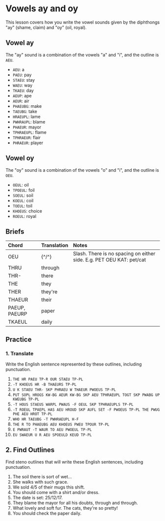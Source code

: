 # Vowels ay and oy

This lesson covers how you write the vowel sounds given by the diphthongs "ay" \(shame, claim\) and "oy" \(oil, royal\).

## Vowel ay

The "ay" sound is a combination of the vowels "a" and "i", and the outline is `AEU`.

<Steno-Display labels="all" stroke="AEU" />

- `AEU`: a
- `PAEU`: pay
- `STAEU`: stay
- `WAEU`: way
- `TKAEU`: day
- `AEUP`: ape
- `AEUR`: air
- `PHAEUBG`: make
- `TAEUBG`: take
- `HRAEUPL`: lame
- `PWHRAUPL`: blame
- `PHAEUR`: mayor
- `TPHRAEUPL`: flame
- `TPHRAEUR`: flair
- `PHRAEUR`: player

## Vowel oy

The "oy" sound is a combination of the vowels "o" and "i", and the outline is `OEU`.

- `OEUL`: oil
- `TPOEUL`: foil
- `SOEUL`: soil
- `KOEUL`: coil
- `TOEUL`: toil
- `KHOEUS`: choice
- `ROEUL`: royal

## Briefs

| Chord         | Translation | Notes                                                                |
| :------------ | :---------- | :------------------------------------------------------------------- |
| OEU           | {^/^}       | Slash. There is no spacing on either side. E.g. PET OEU KAT: pet/cat |
| THRU          | through     |                                                                      |
| THR-          | there       |                                                                      |
| THE           | they        |                                                                      |
| THER          | they're     |                                                                      |
| THAEUR        | their       |                                                                      |
| PAEUP, PAEURP | paper       |                                                                      |
| TKAEUL        | daily       |                                                                      |

## Practice

### 1. Translate

Write the English sentence represented by these outlines, including punctuation.

1. `THE HR PAEU TP-R OUR STAEU TP-PL`
2. `-T KHOEUS HR -B THAEURS TP-PL`
3. `U K STAEU THR- SKP PHRAEU W THAEUR PWOEUS TP-PL`
4. `PUT SOPL HROGS KW-BG AEUR KW-BG SKP AEU TPHRAEUPL TOGT SKP PWABG UP KWEUBG TP-PL`
5. `-T HOUS STAEUS WARPL PWAUS -F OEUL SKP TPHRAEUPLS TP-PL`
6. `-T ROEUL TPAEPL HAS AEU HROUD SKP AUFL SET -F PWOEUS TP-PL THE PWUG PHE AEU HROT TP-PL`
7. `WHO HR TAEUBG -T PWHRAEUPL H-F`
8. `THE R TO PHAEUBG AEU KHOEUS PWEU TPOUR TP-PL`
9. `E PWRAUT -T WAUR TO AEU PWOEUL TP-PL`
10. `EU SWAEUR U R AEU SPOEULD KEUD TP-PL`

## 2. Find Outlines

Find steno outlines that will write these English sentences, including punctuation.

1. The soil there is sort of wet...
2. She walks with such grace.
3. We sold 4/5 of their mugs this shift.
4. You should come with a shirt and/or dress.
5. The date is set: 25/12/17.
6. They blame the mayor for all his doubts, through and through.
7. What lovely and soft fur. The cats, they're so pretty!
8. You should check the paper daily.
